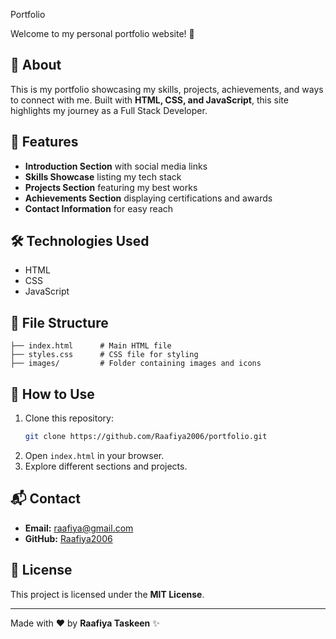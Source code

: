  Portfolio

Welcome to my personal portfolio website! 🚀

## 📌 About
This is my portfolio showcasing my skills, projects, achievements, and ways to connect with me. Built with **HTML, CSS, and JavaScript**, this site highlights my journey as a Full Stack Developer.

## 🎯 Features
- **Introduction Section** with social media links
- **Skills Showcase** listing my tech stack
- **Projects Section** featuring my best works
- **Achievements Section** displaying certifications and awards
- **Contact Information** for easy reach

## 🛠 Technologies Used
- HTML
- CSS
- JavaScript

## 📂 File Structure
```
├── index.html      # Main HTML file
├── styles.css      # CSS file for styling
├── images/         # Folder containing images and icons
```

## 🚀 How to Use
1. Clone this repository:
   ```sh
   git clone https://github.com/Raafiya2006/portfolio.git
   ```
2. Open `index.html` in your browser.
3. Explore different sections and projects.

## 📬 Contact
- **Email:** raafiya@gmail.com
- **GitHub:** [Raafiya2006](https://github.com/Raafiya2006)

## 📜 License
This project is licensed under the **MIT License**.

---
Made with ❤️ by **Raafiya Taskeen** ✨

